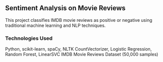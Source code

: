 
## Sentiment Analysis on Movie Reviews
This project classifies IMDB movie reviews as positive or negative using traditional machine learning and NLP techniques.

### Technologies Used
Python, scikit-learn, spaCy, NLTK
CountVectorizer, Logistic Regression, Random Forest, LinearSVC
IMDB Movie Reviews Dataset (50,000 samples)

